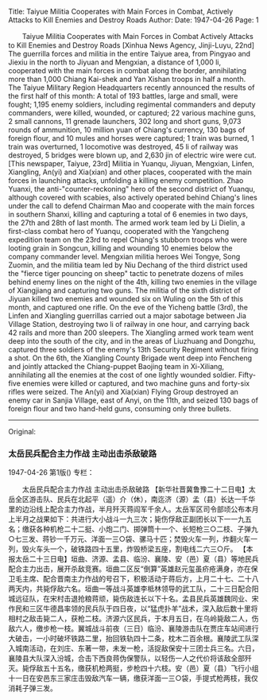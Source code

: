 Title: Taiyue Militia Cooperates with Main Forces in Combat, Actively Attacks to Kill Enemies and Destroy Roads
Author:
Date: 1947-04-26
Page: 1

　　Taiyue Militia Cooperates with Main Forces in Combat
    Actively Attacks to Kill Enemies and Destroy Roads
    [Xinhua News Agency, Jinji-Luyu, 22nd] The guerrilla forces and militia in the entire Taiyue area, from Pingyao and Jiexiu in the north to Jiyuan and Mengxian, a distance of 1,000 li, cooperated with the main forces in combat along the border, annihilating more than 1,000 Chiang Kai-shek and Yan Xishan troops in half a month. The Taiyue Military Region Headquarters recently announced the results of the first half of this month: A total of 193 battles, large and small, were fought; 1,195 enemy soldiers, including regimental commanders and deputy commanders, were killed, wounded, or captured; 22 various machine guns, 2 small cannons, 11 grenade launchers, 302 long and short guns, 9,073 rounds of ammunition, 10 million yuan of Chiang's currency, 130 bags of foreign flour, and 10 mules and horses were captured; 1 train was burned, 1 train was overturned, 1 locomotive was destroyed, 45 li of railway was destroyed, 5 bridges were blown up, and 2,630 jin of electric wire were cut.
    [This newspaper, Taiyue, 23rd] Militia in Yuanqu, Jiyuan, Mengxian, Linfen, Xiangling, An(yi) and Xia(xian) and other places, cooperated with the main forces in launching attacks, unfolding a killing enemy competition. Zhao Yuanxi, the anti-"counter-reckoning" hero of the second district of Yuanqu, although covered with scabies, also actively operated behind Chiang's lines under the call to defend Chairman Mao and cooperate with the main forces in southern Shanxi, killing and capturing a total of 6 enemies in two days, the 27th and 28th of last month. The armed work team led by Li Dielin, a first-class combat hero of Yuanqu, cooperated with the Yangcheng expedition team on the 23rd to repel Chiang's stubborn troops who were looting grain in Songcun, killing and wounding 10 enemies below the company commander level. Mengxian militia heroes Wei Tongye, Song Zuomin, and the militia team led by Niu Dechang of the third district used the "fierce tiger pouncing on sheep" tactic to penetrate dozens of miles behind enemy lines on the night of the 4th, killing two enemies in the village of Xiangjiang and capturing two guns. The militia of the sixth district of Jiyuan killed two enemies and wounded six on Wuling on the 5th of this month, and captured one rifle. On the eve of the Yicheng battle (3rd), the Linfen and Xiangling guerrillas carried out a major sabotage between Jia Village Station, destroying two li of railway in one hour, and carrying back 42 rails and more than 200 sleepers. The Xiangling armed work team went deep into the south of the city, and in the areas of Liuzhuang and Dongzhu, captured three soldiers of the enemy's 13th Security Regiment without firing a shot. On the 6th, the Xiangling County Brigade went deep into Fencheng and jointly attacked the Chiang-puppet Baojing team in Xi-Xiliang, annihilating all the enemies at the cost of one lightly wounded soldier. Fifty-five enemies were killed or captured, and two machine guns and forty-six rifles were seized. The An(yi) and Xia(xian) Flying Group destroyed an enemy car in Sanjia Village, east of Anyi, on the 11th, and seized 130 bags of foreign flour and two hand-held guns, consuming only three bullets.



<hr /> 

Original: 


### 太岳民兵配合主力作战  主动出击杀敌破路

1947-04-26
第1版()
专栏：

　　太岳民兵配合主力作战
    主动出击杀敌破路
    【新华社晋冀鲁豫二十二日电】太岳全区游击队、民兵在北起平（遥）介（休），南迄济（源）孟（县）长达一千华里的边沿线上配合主力作战，半月歼灭蒋阎军千余人。太岳军区司令部顷公布本月上半月之战果如下：共进行大小战斗一九三次；毙伤俘敌正副团长以下一一九五名；缴获各种机枪二十二挺、小炮二门、掷弹筒十一个、长短枪三○二枝、子弹九○七三发、蒋钞一千万元、洋面一三○袋、骡马十匹；焚毁火车一列，炸翻火车一列，毁火车头一个，破铁路四十五里，炸毁桥梁五座，割电线二六三○斤。
    【本报太岳二十三日电】垣曲、济源、孟县、临汾、襄陵、安（邑）夏（县）等地民兵配合主力出击，展开杀敌竞赛。垣曲二区反“倒算”英雄赵元玺虽疥疮满身，亦在保卫毛主席、配合晋南主力作战的号召下，积极活动于蒋后方，上月二十七、二十八两天内，共毙俘敌六名。垣曲一等战斗英雄李柢林领导的武工队，二十三日配合阳城远征队，在宋村击退抢粮蒋顽，毙伤敌连长以下十名。孟县民兵英雄魏同业、宋作民和三区牛德昌率领的民兵队于四日夜，以“猛虎扑羊”战术，深入敌后数十里将相村之敌击毙二人，获枪二枝。济源六区民兵，于本月五日，在乌岭毙敌二人，伤敌六人，缴步枪一枝。翼城战斗前夜（三日）临汾、襄陵游击队在贾庄车站间进行大破击，一小时破坏铁路二里，抬回铁轨四十二条，枕木二百余根。襄陵武工队深入城南活动，在刘庄、东著一带，未发一枪，活捉敌保安十三团士兵三名。六日，襄陵县大队深入汾城，合击下西良蒋伪保警队，以轻伤一人之代价将该敌全部歼灭。毙俘敌五十五名，缴获机枪两挺，步枪四十六枝。安（邑）夏（县）飞行小组十一日在安邑东三家庄击毁敌汽车一辆，缴获洋面一三○袋，手提式枪两枝，我仅消耗子弹三发。
